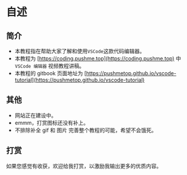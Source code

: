# 自述

## 简介

* 本教程指在帮助大家了解和使用`VSCode`这款代码编辑器。
* 本教程为 [https://coding.pushme.top](https://coding.pushme.top) 中 `VSCode 编辑器` 视频教程讲稿。
* 本教程的 gitbook 页面地址为 [https://pushmetop.github.io/vscode-tutorial](https://pushmetop.github.io/vscode-tutorial)

## 其他

* 网站正在建设中。
* emmm，打赏图标还没有补上。
* 不排除补全 gif 和 图片 完善整个教程的可能，希望不会饿死。

## 打赏
如果您感觉有收获，欢迎给我打赏，以激励我输出更多的优质内容。